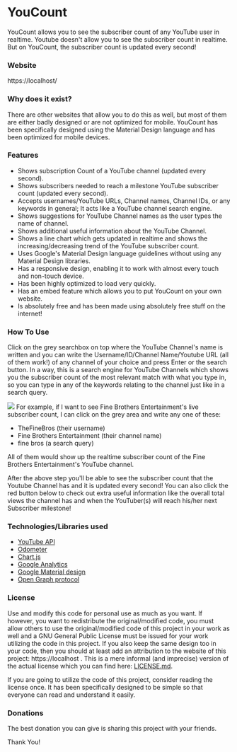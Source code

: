 # YouCount
YouCount allows you to see the subscriber count of any YouTube user in realtime. Youtube doesn't allow you to see the subscriber count in realtime. But on YouCount, the subscriber count is updated every second!

### Website
https://localhost/

### Why does it exist?
There are other websites that allow you to do this as well, but most of them are either badly designed or are not optimized for mobile. YouCount has been specifically designed using the Material Design language and has been optimized for mobile devices.

### Features
- Shows subscription Count of a YouTube channel (updated every second).
- Shows subscribers needed to reach a milestone YouTube subscriber count (updated every second).
- Accepts usernames/YouTube URLs, Channel names, Channel IDs, or any keywords in general; It acts like a YouTube channel search engine.
- Shows suggestions for YouTube Channel names as the user types the name of channel.
- Shows additional useful information about the YouTube Channel.
- Shows a line chart which gets updated in realtime and shows the increasing/decreasing trend of the YouTube subscriber count.
- Uses Google's Material Design language guidelines without using any Material Design libraries.
- Has a responsive design, enabling it to work with almost every touch and non-touch device.
- Has been highly optimized to load very quickly.
- Has an embed feature which allows you to put YouCount on your own website.
- Is absolutely free and has been made using absolutely free stuff on the internet!

### How To Use
Click on the grey searchbox on top where the YouTube Channel's name is written and you can write the Username/ID/Channel Name/Youtube URL (all of them work!) of any channel of your choice and press Enter or the search button. In a way, this is a search engine for YouTube Channels which shows you the subscriber count of the most relevant match with what you type in, so you can type in any of the keywords relating to the channel just like in a search query.

![](https://localhost/images/instruct.png)
For example, if I want to see Fine Brothers Entertainment's live subscriber count, I can click on the grey area and write any one of these:

- TheFineBros (their username)
- Fine Brothers Entertainment (their channel name)
- fine bros (a search query)

All of them would show up the realtime subscriber count of the Fine Brothers Entertainment's YouTube channel.

After the above step you'll be able to see the subscriber count that the Youtube Channel has and it is updated every second!
You can also click the red button below to check out extra useful information like the overall total views the channel has and when the YouTuber(s) will reach his/her next Subscriber milestone!

### Technologies/Libraries used

- [YouTube API](https://developers.google.com/youtube/v3)
- [Odometer](http://github.hubspot.com/odometer)
- [Chart.js](http://www.chartjs.org)
- [Google Analytics](https://www.google.co.in/analytics)
- [Google Material design](https://material.google.com)
- [Open Graph protocol](http://ogp.me)

### License

Use and modify this code for personal use as much as you want. If however, you want to redistribute the original/modified code, you must allow others to use the original/modified code of this project in your work as well and a GNU General Public License must be issued for your work utilizing the code in this project. If you also keep the same design too in your code, then you should at least add an attribution to the website of this project: https://localhost . This is a mere informal (and imprecise) version of the actual license which you can find here: [LICENSE.md](https://github.com/YouCount/localhost/blob/master/LICENSE).

If you are going to utilize the code of this project, consider reading the license once. It has been specifically designed to be simple so that everyone can read and understand it easily.

### Donations

The best donation you can give is sharing this project with your friends.

Thank You!

